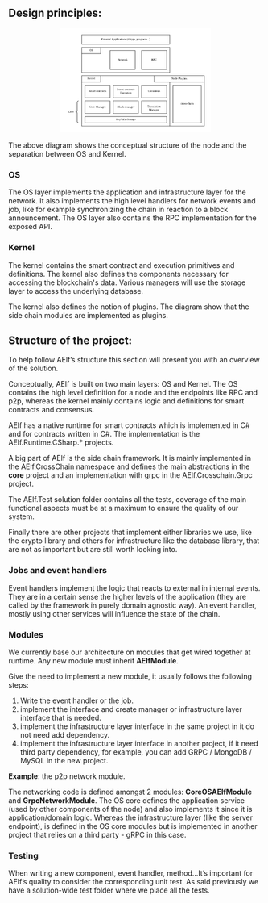## Design principles:

<p align="center">
  <img src="node-archi.png" width="300">
</p>

The above diagram shows the conceptual structure of the node and the separation between OS and Kernel.

### OS

The OS layer implements the application and infrastructure layer for the network. It also implements the high level handlers for network events and job, like for example synchronizing the chain in reaction to a block announcement. The OS layer also contains the RPC implementation for the exposed API.

### Kernel

The kernel contains the smart contract and execution primitives and definitions. The kernel also defines the components necessary for accessing the blockchain's data. Various managers will use the storage layer to access the underlying database.

The kernel also defines the notion of plugins. The diagram show that the side chain modules are implemented as plugins.

## Structure of the project:

To help follow AElf’s structure this section will present you with an overview of the solution.

Conceptually, AElf is built on two main layers: OS and Kernel. The OS contains the high level definition for a node and the endpoints like RPC and p2p, whereas the kernel mainly contains logic and definitions for smart contracts and consensus. 

AElf has a native runtime for smart contracts which is implemented in C# and for contracts written in C#. The implementation is the AElf.Runtime.CSharp.* projects.

A big part of AElf is the side chain framework. It is mainly implemented in the AElf.CrossChain namespace and defines the main abstractions in the **core** project and an implementation with grpc in the AElf.Crosschain.Grpc project.

The AElf.Test solution folder contains all the tests, coverage of the main functional aspects must be at a maximum to ensure the quality of our system.

Finally there are other projects that implement either libraries we use, like the crypto library and others for infrastructure like the database library, that are not as important but are still worth looking into. 

### Jobs and event handlers

Event handlers implement the logic that reacts to external in internal events. They are in a certain sense the higher levels of the application (they are called by the framework in purely domain agnostic way). An event handler, mostly using other services will influence the state of the chain.

### Modules

We currently base our architecture on modules that get wired together at runtime. Any new module must inherit **AElfModule**. 

Give the need to implement a new module, it usually follows the following steps:
1. Write the event handler or the job.
2. implement the interface and create manager or infrastructure layer interface that is needed.
3. implement the infrastructure layer interface in the same project in it do not need add dependency.
4. implement the infrastructure layer interface in another project, if it need third party dependency, for example, you can add GRPC / MongoDB / MySQL in the new project.

**Example**: the p2p network module.

The networking code is defined amongst 2 modules: **CoreOSAElfModule** and **GrpcNetworkModule**. The OS core defines the application service (used by other components of the node) and also implements it since it is application/domain logic. Whereas the infrastructure layer (like the server endpoint), is defined in the OS core modules but is implemented in another project that relies on a third party - gRPC in this case.

### Testing

When writing a new component, event handler, method...It’s important for AElf’s quality to consider the corresponding unit test. As said previously we have a solution-wide test folder where we place all the tests.